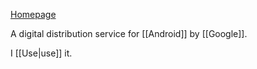 [Homepage](https://play.google.com)

A digital distribution service for [[Android]] by [[Google]].

I [[Use|use]] it.
